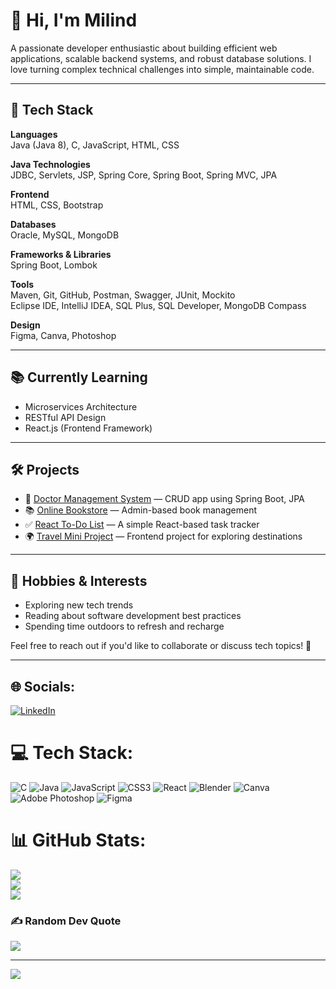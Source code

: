 # 👋 Hi, I'm Milind

A passionate developer enthusiastic about building efficient web applications, scalable backend systems, and robust database solutions. I love turning complex technical challenges into simple, maintainable code.

---

## 🚀 Tech Stack

**Languages**  
Java (Java 8), C, JavaScript, HTML, CSS  

**Java Technologies**  
JDBC, Servlets, JSP, Spring Core, Spring Boot, Spring MVC, JPA  

**Frontend**  
HTML, CSS, Bootstrap  

**Databases**  
Oracle, MySQL, MongoDB  

**Frameworks & Libraries**  
Spring Boot, Lombok 

**Tools**  
Maven, Git, GitHub, Postman, Swagger, JUnit, Mockito  
Eclipse IDE, IntelliJ IDEA, SQL Plus, SQL Developer, MongoDB Compass  

**Design**  
Figma, Canva, Photoshop

---

## 📚 Currently Learning

- Microservices Architecture  
- RESTful API Design  
- React.js (Frontend Framework)

---

## 🛠️ Projects

- 🎯 [Doctor Management System](https://github.com/milind1314/SpringBoot-miniProject-LayeredApplication.git) — CRUD app using Spring Boot, JPA  
- 📚 [Online Bookstore](https://github.com/milind1314/BookStore-Management.git) — Admin-based book management  
- ✅ [React To-Do List](https://github.com/milind1314/React-ToDo-List.git) — A simple React-based task tracker  
- 🌍 [Travel Mini Project](https://github.com/milind1314/Travel-mini-project.git) — Frontend project for exploring destinations

---
## 🎯 Hobbies & Interests

- Exploring new tech trends  
- Reading about software development best practices  
- Spending time outdoors to refresh and recharge 

Feel free to reach out if you'd like to collaborate or discuss tech topics! 🚀

 

---
## 🌐 Socials:
[![LinkedIn](https://img.shields.io/badge/LinkedIn-%230077B5.svg?logo=linkedin&logoColor=white)](https://linkedin.com/in/https://www.linkedin.com/in/milind-atram-593ba7333?lipi=urn%3Ali%3Apage%3Ad_flagship3_profile_view_base_contact_details%3BCV%2BrH4WkR4iyXHBcAHtfVA%3D%3D) 

# 💻 Tech Stack:
![C](https://img.shields.io/badge/c-%2300599C.svg?style=for-the-badge&logo=c&logoColor=white) ![Java](https://img.shields.io/badge/java-%23ED8B00.svg?style=for-the-badge&logo=openjdk&logoColor=white) ![JavaScript](https://img.shields.io/badge/javascript-%23323330.svg?style=for-the-badge&logo=javascript&logoColor=%23F7DF1E) ![CSS3](https://img.shields.io/badge/css3-%231572B6.svg?style=for-the-badge&logo=css3&logoColor=white) ![React](https://img.shields.io/badge/react-%2320232a.svg?style=for-the-badge&logo=react&logoColor=%2361DAFB) ![Blender](https://img.shields.io/badge/blender-%23F5792A.svg?style=for-the-badge&logo=blender&logoColor=white) ![Canva](https://img.shields.io/badge/Canva-%2300C4CC.svg?style=for-the-badge&logo=Canva&logoColor=white) ![Adobe Photoshop](https://img.shields.io/badge/adobe%20photoshop-%2331A8FF.svg?style=for-the-badge&logo=adobe%20photoshop&logoColor=white) ![Figma](https://img.shields.io/badge/figma-%23F24E1E.svg?style=for-the-badge&logo=figma&logoColor=white)
# 📊 GitHub Stats:
![](https://github-readme-stats.vercel.app/api?username=milind1314&theme=dark&hide_border=false&include_all_commits=true&count_private=false)<br/>
![](https://github-readme-streak-stats.herokuapp.com/?user=milind1314&theme=dark&hide_border=false)<br/>
![](https://github-readme-stats.vercel.app/api/top-langs/?username=milind1314&theme=dark&hide_border=false&include_all_commits=true&count_private=false&layout=compact)

### ✍️ Random Dev Quote
![](https://quotes-github-readme.vercel.app/api?type=horizontal&theme=radical)

---
[![](https://visitcount.itsvg.in/api?id=milind1314&icon=0&color=0)](https://visitcount.itsvg.in)

<!-- Proudly created with GPRM ( https://gprm.itsvg.in ) -->
